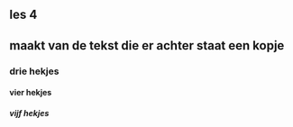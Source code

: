 ## les 4​

## maakt van de tekst die er achter staat een kopje
### drie hekjes​

#### vier hekjes​

##### vijf hekjes
